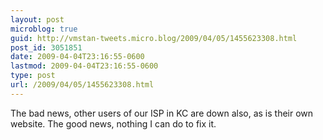 ```yaml
---
layout: post
microblog: true
guid: http://vmstan-tweets.micro.blog/2009/04/05/1455623308.html
post_id: 3051851
date: 2009-04-04T23:16:55-0600
lastmod: 2009-04-04T23:16:55-0600
type: post
url: /2009/04/05/1455623308.html
---
```

The bad news, other users of our ISP in KC are down also, as is their own website. The good news, nothing I can do to fix it.
